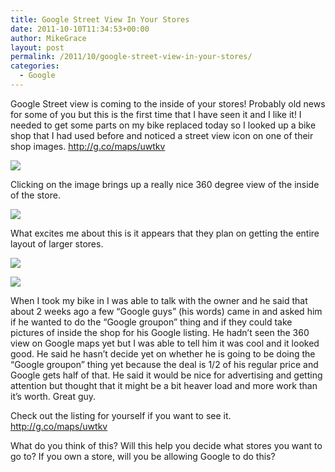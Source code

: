 ```yaml
---
title: Google Street View In Your Stores
date: 2011-10-10T11:34:53+00:00
author: MikeGrace
layout: post
permalink: /2011/10/google-street-view-in-your-stores/
categories:
  - Google
---
```

Google Street view is coming to the inside of your stores! Probably old news for some of you but this is the first time that I have seen it and I like it! I needed to get some parts on my bike replaced today so I looked up a bike shop that I had used before and noticed a street view icon on one of their shop images. <http://g.co/maps/uwtkv>

![](http://mikegrace.s3.amazonaws.com/geek-blog/street-view-inside-store-listing.jpg)

Clicking on the image brings up a really nice 360 degree view of the inside of the store.

![](http://mikegrace.s3.amazonaws.com/geek-blog/street-view-inside-store-example.png)

What excites me about this is it appears that they plan on getting the entire layout of larger stores.

![](http://mikegrace.s3.amazonaws.com/geek-blog/another-inside-streetview-view.png)

![](http://mikegrace.s3.amazonaws.com/geek-blog/inside-streetview-tripod.png)

When I took my bike in I was able to talk with the owner and he said that about 2 weeks ago a few &#8220;Google guys&#8221; (his words) came in and asked him if he wanted to do the &#8220;Google groupon&#8221; thing and if they could take pictures of inside the shop for his Google listing. He hadn&#8217;t seen the 360 view on Google maps yet but I was able to tell him it was cool and it looked good. He said he hasn&#8217;t decide yet on whether he is going to be doing the &#8220;Google groupon&#8221; thing yet because the deal is 1/2 of his regular price and Google gets half of that. He said it would be nice for advertising and getting attention but thought that it might be a bit heaver load and more work than it&#8217;s worth. Great guy.

Check out the listing for yourself if you want to see it. <http://g.co/maps/uwtkv>

What do you think of this? Will this help you decide what stores you want to go to? If you own a store, will you be allowing Google to do this?